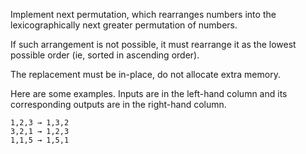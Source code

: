 Implement next permutation, which rearranges numbers into the lexicographically next greater permutation of numbers.

If such arrangement is not possible, it must rearrange it as the lowest possible order (ie, sorted in ascending order).

The replacement must be in-place, do not allocate extra memory.

Here are some examples. Inputs are in the left-hand column and its corresponding outputs are in the right-hand column.

```git
1,2,3 → 1,3,2
3,2,1 → 1,2,3
1,1,5 → 1,5,1